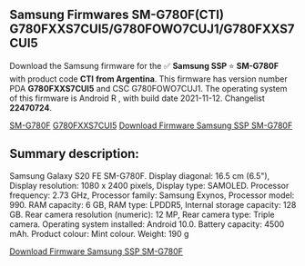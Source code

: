 <h2>Samsung Firmwares SM-G780F(CTI) G780FXXS7CUI5/G780FOWO7CUJ1/G780FXXS7CUI5</h2>
Download the Samsung firmware for the ✅ <strong>Samsung SSP </strong> ⭐ <strong>SM-G780F</strong> with product code <strong>CTI</strong> <strong> from Argentina</strong>. This firmware has version number PDA <strong>G780FXXS7CUI5</strong> and CSC G780FOWO7CUJ1. The operating system of this firmware is Android R , with build date 2021-11-12. Changelist <strong>22470724</strong>.


[SM-G780F](https://samfirm.shop/samsung/model/SM-G780F)
[G780FXXS7CUI5](https://samfirm.shop/samsung/pda/G780FXXS7CUI5)
[Download Firmware Samsung SSP SM-G780F](https://samfirm.shop/samsung/firmware/473858)
<h2>Summary description:</h2>
<p>Samsung Galaxy S20 FE SM-G780F. Display diagonal: 16.5 cm (6.5"), Display resolution: 1080 x 2400 pixels, Display type: SAMOLED. Processor frequency: 2.73 GHz, Processor family: Samsung Exynos, Processor model: 990. RAM capacity: 6 GB, RAM type: LPDDR5, Internal storage capacity: 128 GB. Rear camera resolution (numeric): 12 MP, Rear camera type: Triple camera. Operating system installed: Android 10.0. Battery capacity: 4500 mAh. Product colour: Mint colour. Weight: 190 g</p>


[Download Firmware Samsung SSP SM-G780F](https://samfirm.shop/samsung/firmware/473858)
